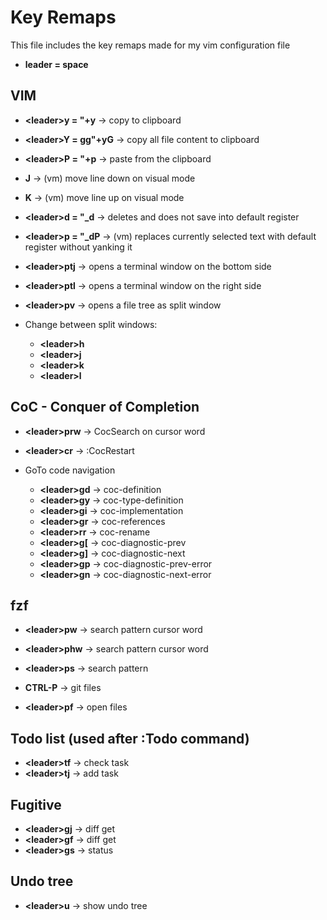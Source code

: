 # Key Remaps
This file includes the key remaps made for my vim configuration file
* **leader = space**

## VIM

* **\<leader>y = "+y**      -> copy to clipboard
* **\<leader>Y = gg"+yG**   -> copy all file content  to clipboard
* **\<leader>P = "+p**      -> paste from the clipboard

* **J**  -> (vm) move line down on visual mode
* **K**  -> (vm) move line up on visual mode

* **\<leader>d = "_d**       -> deletes and does not save into default register
* **\<leader>p = "_dP**      -> (vm) replaces currently selected text with default register without yanking it

* **\<leader>ptj** -> opens a terminal window on the bottom side
* **\<leader>ptl** -> opens a terminal window on the right side

* **\<leader>pv** -> opens a file tree as split window

* Change between split windows:
    - **\<leader>h**
    - **\<leader>j**
    - **\<leader>k**
    - **\<leader>l**


## CoC - Conquer of Completion

* **\<leader>prw** -> CocSearch on cursor word

* **\<leader>cr** -> :CocRestart

* GoTo code navigation
    - **\<leader>gd** -> coc-definition
    - **\<leader>gy** -> coc-type-definition
    - **\<leader>gi** -> coc-implementation
    - **\<leader>gr** -> coc-references
    - **\<leader>rr** -> coc-rename
    - **\<leader>g[** -> coc-diagnostic-prev
    - **\<leader>g]** -> coc-diagnostic-next
    - **\<leader>gp** -> coc-diagnostic-prev-error
    - **\<leader>gn** -> coc-diagnostic-next-error

## fzf

* **\<leader>pw** -> search pattern cursor word
* **\<leader>phw** -> search pattern cursor word
* **\<leader>ps** -> search pattern

* **CTRL-P** -> git files

* **\<leader>pf** -> open files

## Todo list (used after :Todo command)

* **\<leader>tf** -> check task
* **\<leader>tj** -> add task

## Fugitive

* **\<leader>gj** -> diff get
* **\<leader>gf** -> diff get
* **\<leader>gs** -> status

## Undo tree

* **\<leader>u** -> show undo tree



